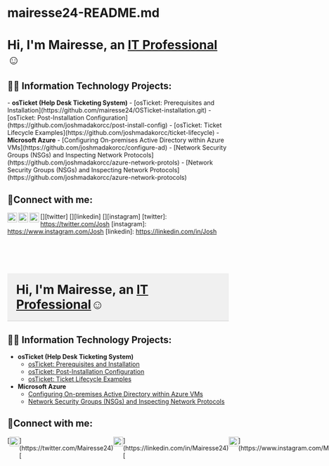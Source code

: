# mairesse24-README.md

  <h1>Hi, I'm Mairesse, an <a href="https://linkedin.com/in/Josh">IT Professional</a>☺</h1>
<h2>👨‍💻 Information Technology Projects:</h2>
- <b>osTicket (Help Desk Ticketing System)</b>
  - [osTicket: Prerequisites and Installation](https://github.com/mairesse24/OSTicket-installation.git)
  - [osTicket: Post-Installation Configuration](https://github.com/joshmadakorcc/post-install-config)
  - [osTicket: Ticket Lifecycle Examples](https://github.com/joshmadakorcc/ticket-lifecycle)
- <b>Microsoft Azure</b>
  - [Configuring On-premises Active Directory within Azure VMs](https://github.com/joshmadakorcc/configure-ad)
  - [Network Security Groups (NSGs) and Inspecting Network Protocols](https://github.com/joshmadakorcc/azure-network-protols)
  - [Network Security Groups (NSGs) and Inspecting Network Protocols](https://github.com/joshmadakorcc/azure-network-protocols)

<h2>🤳Connect with me:</h2>

[<img align="left" alt="Josh | Twitter" width="22px" src="https://cdn.jsdelivr.net/npm/simple-icons@v3/icons/twitter.svg" />][twitter]
[<img align="left" alt="Josh | LinkedIn" width="22px" src="https://cdn.jsdelivr.net/npm/simple-icons@v3/icons/linkedin.svg" />][linkedin]
[<img align="left" alt="Josh | Instagram" width="22px" src="https://cdn.jsdelivr.net/npm/simple-icons@v3/icons/instagram.svg" />][instagram]
[twitter]: https://twitter.com/Josh
[instagram]: https://www.instagram.com/Josh
[linkedin]: https://linkedin.com/in/Josh

<br> </br>



<h1 style="font-weight: bold; background-color: #f0f0f0; padding: 20px; border-bottom: 1px solid #ccc;">Hi, I'm Mairesse, an <a href="https://linkedin.com/in/Josh">IT Professional</a>☺</h1>

<h2 style="font-weight: bold;">👨‍💻 Information Technology Projects:</h2>

<ul>
  <li>
    <b>osTicket (Help Desk Ticketing System)</b>
    <ul>
      <li><a href="https://github.com/joshmadakorcc/osticket-prereqs">osTicket: Prerequisites and Installation</a></li>
      <li><a href="https://github.com/joshmadakorcc/post-install-config">osTicket: Post-Installation Configuration</a></li>
      <li><a href="https://github.com/joshmadakorcc/ticket-lifecycle">osTicket: Ticket Lifecycle Examples</a></li>
    </ul>
  </li>
  <li>
    <b>Microsoft Azure</b>
    <ul>
      <li><a href="https://github.com/joshmadakorcc/configure-ad">Configuring On-premises Active Directory within Azure VMs</a></li>
      <li><a href="https://github.com/joshmadakorcc/azure-network-protols">Network Security Groups (NSGs) and Inspecting Network Protocols</a></li>
    </ul>
  </li>
</ul>

<h2 style="font-weight: bold;">🤳Connect with me:</h2>

<p style="display: flex; flex-direction: row;">
  [<img alt="Mairesse | Twitter" width="22px" src="https://cdn.jsdelivr.net/npm/simple-icons@v3/icons/twitter.svg" />](https://twitter.com/Mairesse24)
  [<img alt="Mairesse | LinkedIn" width="22px" src="https://cdn.jsdelivr.net/npm/simple-icons@v3/icons/linkedin.svg" />](https://linkedin.com/in/Mairesse24)
  [<img alt="Mairesse | Instagram" width="22px" src="https://cdn.jsdelivr.net/npm/simple-icons@v3/icons/instagram.svg" />](https://www.instagram.com/Mairesse24)
</p>
